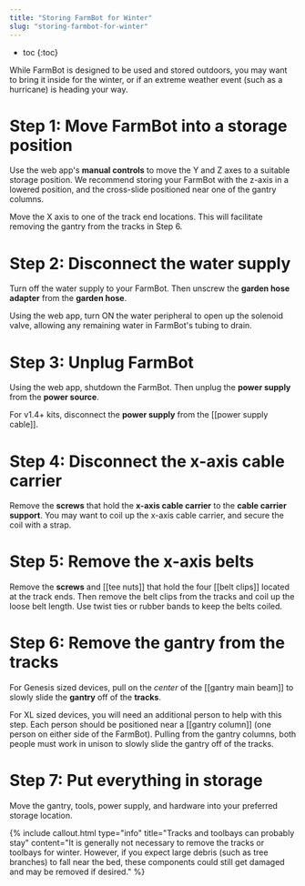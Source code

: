 ```yaml
---
title: "Storing FarmBot for Winter"
slug: "storing-farmbot-for-winter"
---
```


* toc
{:toc}

While FarmBot is designed to be used and stored outdoors, you may want to bring it inside for the winter, or if an extreme weather event (such as a hurricane) is heading your way.

# Step 1: Move FarmBot into a storage position
Use the web app's **manual controls** to move the Y and Z axes to a suitable storage position. We recommend storing your FarmBot with the z-axis in a lowered position, and the cross-slide positioned near one of the gantry columns.

Move the X axis to one of the track end locations. This will facilitate removing the gantry from the tracks in Step 6.

# Step 2: Disconnect the water supply
Turn off the water supply to your FarmBot. Then unscrew the **garden hose adapter** from the **garden hose**.

Using the web app, turn ON the water peripheral to open up the solenoid valve, allowing any remaining water in FarmBot's tubing to drain.

# Step 3: Unplug FarmBot
Using the web app, shutdown the FarmBot. Then unplug the **power supply** from the **power source**.

For v1.4+ kits, disconnect the **power supply** from the [[power supply cable]].

# Step 4: Disconnect the x-axis cable carrier
Remove the **screws** that hold the **x-axis cable carrier** to the **cable carrier support**. You may want to coil up the x-axis cable carrier, and secure the coil with a strap.

# Step 5: Remove the x-axis belts
Remove the **screws** and [[tee nuts]] that hold the four [[belt clips]] located at the track ends. Then remove the belt clips from the tracks and coil up the loose belt length. Use twist ties or rubber bands to keep the belts coiled.

# Step 6: Remove the gantry from the tracks
For Genesis sized devices, pull on the *center* of the [[gantry main beam]] to slowly slide the **gantry** off of the **tracks**.

For XL sized devices, you will need an additional person to help with this step. Each person should be positioned near a [[gantry column]] (one person on either side of the FarmBot). Pulling from the gantry columns, both people must work in unison to slowly slide the gantry off of the tracks.

# Step 7: Put everything in storage
Move the gantry, tools, power supply, and hardware into your preferred storage location.

{%
include callout.html
type="info"
title="Tracks and toolbays can probably stay"
content="It is generally not necessary to remove the tracks or toolbays for winter. However, if you expect large debris (such as tree branches) to fall near the bed, these components could still get damaged and may be removed if desired."
%}

